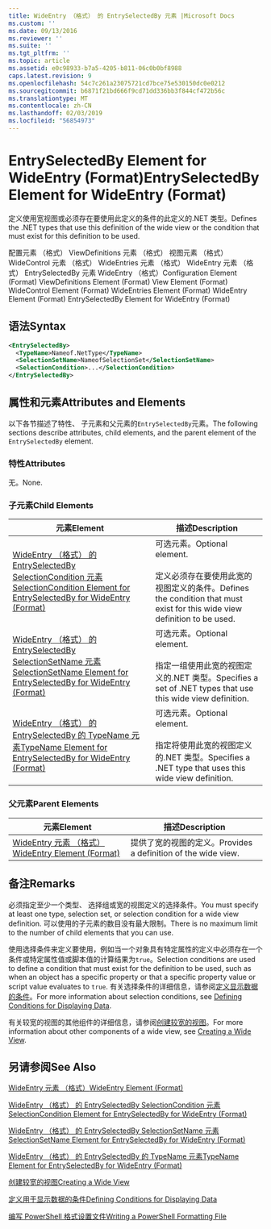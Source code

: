 ```yaml
---
title: WideEntry （格式） 的 EntrySelectedBy 元素 |Microsoft Docs
ms.custom: ''
ms.date: 09/13/2016
ms.reviewer: ''
ms.suite: ''
ms.tgt_pltfrm: ''
ms.topic: article
ms.assetid: e0c98933-b7a5-4205-b811-06c0b0bf8988
caps.latest.revision: 9
ms.openlocfilehash: 54c7c261a23075721cd7bce75e530150dc0e0212
ms.sourcegitcommit: b6871f21bd666f9cd71dd336bb3f844cf472b56c
ms.translationtype: MT
ms.contentlocale: zh-CN
ms.lasthandoff: 02/03/2019
ms.locfileid: "56854973"
---
```

# <a name="entryselectedby-element-for-wideentry-format"></a><span data-ttu-id="e2a17-102">EntrySelectedBy Element for WideEntry (Format)</span><span class="sxs-lookup"><span data-stu-id="e2a17-102">EntrySelectedBy Element for WideEntry (Format)</span></span>

<span data-ttu-id="e2a17-103">定义使用宽视图或必须存在要使用此定义的条件的此定义的.NET 类型。</span><span class="sxs-lookup"><span data-stu-id="e2a17-103">Defines the .NET types that use this definition of the wide view or the condition that must exist for this definition to be used.</span></span>

<span data-ttu-id="e2a17-104">配置元素 （格式） ViewDefinitions 元素 （格式） 视图元素 （格式） WideControl 元素 （格式） WideEntries 元素 （格式） WideEntry 元素 （格式） EntrySelectedBy 元素 WideEntry （格式）</span><span class="sxs-lookup"><span data-stu-id="e2a17-104">Configuration Element (Format) ViewDefinitions Element (Format) View Element (Format) WideControl Element (Format) WideEntries Element (Format) WideEntry Element (Format) EntrySelectedBy Element for WideEntry (Format)</span></span>

## <a name="syntax"></a><span data-ttu-id="e2a17-105">语法</span><span class="sxs-lookup"><span data-stu-id="e2a17-105">Syntax</span></span>

```xml
<EntrySelectedBy>
  <TypeName>Nameof.NetType</TypeName>
  <SelectionSetName>NameofSelectionSet</SelectionSetName>
  <SelectionCondition>...</SelectionCondition>
</EntrySelectedBy>
```

## <a name="attributes-and-elements"></a><span data-ttu-id="e2a17-106">属性和元素</span><span class="sxs-lookup"><span data-stu-id="e2a17-106">Attributes and Elements</span></span>

<span data-ttu-id="e2a17-107">以下各节描述了特性、 子元素和父元素的`EntrySelectedBy`元素。</span><span class="sxs-lookup"><span data-stu-id="e2a17-107">The following sections describe attributes, child elements, and the parent element of the `EntrySelectedBy` element.</span></span>

### <a name="attributes"></a><span data-ttu-id="e2a17-108">特性</span><span class="sxs-lookup"><span data-stu-id="e2a17-108">Attributes</span></span>

<span data-ttu-id="e2a17-109">无。</span><span class="sxs-lookup"><span data-stu-id="e2a17-109">None.</span></span>

### <a name="child-elements"></a><span data-ttu-id="e2a17-110">子元素</span><span class="sxs-lookup"><span data-stu-id="e2a17-110">Child Elements</span></span>

|<span data-ttu-id="e2a17-111">元素</span><span class="sxs-lookup"><span data-stu-id="e2a17-111">Element</span></span>|<span data-ttu-id="e2a17-112">描述</span><span class="sxs-lookup"><span data-stu-id="e2a17-112">Description</span></span>|
|-------------|-----------------|
|[<span data-ttu-id="e2a17-113">WideEntry （格式） 的 EntrySelectedBy SelectionCondition 元素</span><span class="sxs-lookup"><span data-stu-id="e2a17-113">SelectionCondition Element for EntrySelectedBy for WideEntry (Format)</span></span>](./selectioncondition-element-for-entryselectedby-for-widecontrol-format.md)|<span data-ttu-id="e2a17-114">可选元素。</span><span class="sxs-lookup"><span data-stu-id="e2a17-114">Optional element.</span></span><br /><br /> <span data-ttu-id="e2a17-115">定义必须存在要使用此宽的视图定义的条件。</span><span class="sxs-lookup"><span data-stu-id="e2a17-115">Defines the condition that must exist for this wide view definition to be used.</span></span>|
|[<span data-ttu-id="e2a17-116">WideEntry （格式） 的 EntrySelectedBy SelectionSetName 元素</span><span class="sxs-lookup"><span data-stu-id="e2a17-116">SelectionSetName Element for EntrySelectedBy for WideEntry (Format)</span></span>](./selectionsetname-element-for-entryselectedby-for-widecontrol-format.md)|<span data-ttu-id="e2a17-117">可选元素。</span><span class="sxs-lookup"><span data-stu-id="e2a17-117">Optional element.</span></span><br /><br /> <span data-ttu-id="e2a17-118">指定一组使用此宽的视图定义的.NET 类型。</span><span class="sxs-lookup"><span data-stu-id="e2a17-118">Specifies a set of .NET types that use this wide view definition.</span></span>|
|[<span data-ttu-id="e2a17-119">WideEntry （格式） 的 EntrySelectedBy 的 TypeName 元素</span><span class="sxs-lookup"><span data-stu-id="e2a17-119">TypeName Element for EntrySelectedBy for WideEntry (Format)</span></span>](./typename-element-for-entryselectedby-for-wideentry-format.md)|<span data-ttu-id="e2a17-120">可选元素。</span><span class="sxs-lookup"><span data-stu-id="e2a17-120">Optional element.</span></span><br /><br /> <span data-ttu-id="e2a17-121">指定将使用此宽的视图定义的.NET 类型。</span><span class="sxs-lookup"><span data-stu-id="e2a17-121">Specifies a .NET type that uses this wide view definition.</span></span>|

### <a name="parent-elements"></a><span data-ttu-id="e2a17-122">父元素</span><span class="sxs-lookup"><span data-stu-id="e2a17-122">Parent Elements</span></span>

|<span data-ttu-id="e2a17-123">元素</span><span class="sxs-lookup"><span data-stu-id="e2a17-123">Element</span></span>|<span data-ttu-id="e2a17-124">描述</span><span class="sxs-lookup"><span data-stu-id="e2a17-124">Description</span></span>|
|-------------|-----------------|
|[<span data-ttu-id="e2a17-125">WideEntry 元素 （格式）</span><span class="sxs-lookup"><span data-stu-id="e2a17-125">WideEntry Element (Format)</span></span>](./wideentry-element-for-widecontrol-format.md)|<span data-ttu-id="e2a17-126">提供了宽的视图的定义。</span><span class="sxs-lookup"><span data-stu-id="e2a17-126">Provides a definition of the wide view.</span></span>|

## <a name="remarks"></a><span data-ttu-id="e2a17-127">备注</span><span class="sxs-lookup"><span data-stu-id="e2a17-127">Remarks</span></span>

<span data-ttu-id="e2a17-128">必须指定至少一个类型、 选择组或宽的视图定义的选择条件。</span><span class="sxs-lookup"><span data-stu-id="e2a17-128">You must specify at least one type, selection set, or selection condition for a wide view definition.</span></span> <span data-ttu-id="e2a17-129">可以使用的子元素的数目没有最大限制。</span><span class="sxs-lookup"><span data-stu-id="e2a17-129">There is no maximum limit to the number of child elements that you can use.</span></span>

<span data-ttu-id="e2a17-130">使用选择条件来定义要使用，例如当一个对象具有特定属性的定义中必须存在一个条件或特定属性值或脚本值的计算结果为`true`。</span><span class="sxs-lookup"><span data-stu-id="e2a17-130">Selection conditions are used to define a condition that must exist for the definition to be used, such as when an object has a specific property or that a specific property value or script value evaluates to `true`.</span></span> <span data-ttu-id="e2a17-131">有关选择条件的详细信息，请参阅[定义显示数据的条件](./defining-conditions-for-displaying-data.md)。</span><span class="sxs-lookup"><span data-stu-id="e2a17-131">For more information about selection conditions, see [Defining Conditions for Displaying Data](./defining-conditions-for-displaying-data.md).</span></span>

<span data-ttu-id="e2a17-132">有关较宽的视图的其他组件的详细信息，请参阅[创建较宽的视图](./creating-a-wide-view.md)。</span><span class="sxs-lookup"><span data-stu-id="e2a17-132">For more information about other components of a wide view, see [Creating a Wide View](./creating-a-wide-view.md).</span></span>

## <a name="see-also"></a><span data-ttu-id="e2a17-133">另请参阅</span><span class="sxs-lookup"><span data-stu-id="e2a17-133">See Also</span></span>

[<span data-ttu-id="e2a17-134">WideEntry 元素 （格式）</span><span class="sxs-lookup"><span data-stu-id="e2a17-134">WideEntry Element (Format)</span></span>](./wideentry-element-for-widecontrol-format.md)

[<span data-ttu-id="e2a17-135">WideEntry （格式） 的 EntrySelectedBy SelectionCondition 元素</span><span class="sxs-lookup"><span data-stu-id="e2a17-135">SelectionCondition Element for EntrySelectedBy for WideEntry (Format)</span></span>](./selectioncondition-element-for-entryselectedby-for-widecontrol-format.md)

[<span data-ttu-id="e2a17-136">WideEntry （格式） 的 EntrySelectedBy SelectionSetName 元素</span><span class="sxs-lookup"><span data-stu-id="e2a17-136">SelectionSetName Element for EntrySelectedBy for WideEntry (Format)</span></span>](./selectionsetname-element-for-entryselectedby-for-widecontrol-format.md)

[<span data-ttu-id="e2a17-137">WideEntry （格式） 的 EntrySelectedBy 的 TypeName 元素</span><span class="sxs-lookup"><span data-stu-id="e2a17-137">TypeName Element for EntrySelectedBy for WideEntry (Format)</span></span>](./typename-element-for-entryselectedby-for-wideentry-format.md)

[<span data-ttu-id="e2a17-138">创建较宽的视图</span><span class="sxs-lookup"><span data-stu-id="e2a17-138">Creating a Wide View</span></span>](./creating-a-wide-view.md)

[<span data-ttu-id="e2a17-139">定义用于显示数据的条件</span><span class="sxs-lookup"><span data-stu-id="e2a17-139">Defining Conditions for Displaying Data</span></span>](./defining-conditions-for-displaying-data.md)

[<span data-ttu-id="e2a17-140">编写 PowerShell 格式设置文件</span><span class="sxs-lookup"><span data-stu-id="e2a17-140">Writing a PowerShell Formatting File</span></span>](./writing-a-powershell-formatting-file.md)
